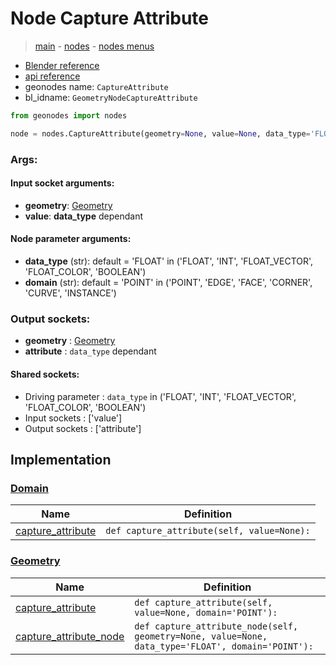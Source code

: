 # Node Capture Attribute

> [main](../structure.md) - [nodes](nodes.md) - [nodes menus](nodes_menus.md)

- [Blender reference](https://docs.blender.org/manual/en/latest/modeling/geometry_nodes/attribute/capture_attribute.html)
- [api reference](https://docs.blender.org/api/current/bpy.types.GeometryNodeCaptureAttribute.html)
- geonodes name: `CaptureAttribute`
- bl_idname: `GeometryNodeCaptureAttribute`

```python
from geonodes import nodes

node = nodes.CaptureAttribute(geometry=None, value=None, data_type='FLOAT', domain='POINT')
```

### Args:

#### Input socket arguments:

- **geometry**: [Geometry](Geometry.md)
- **value**: **data_type** dependant

#### Node parameter arguments:

- **data_type** (str): default = 'FLOAT' in ('FLOAT', 'INT', 'FLOAT_VECTOR', 'FLOAT_COLOR', 'BOOLEAN')
- **domain** (str): default = 'POINT' in ('POINT', 'EDGE', 'FACE', 'CORNER', 'CURVE', 'INSTANCE')

### Output sockets:

- **geometry** : [Geometry](Geometry.md)
- **attribute** : ``data_type`` dependant

#### Shared sockets:

- Driving parameter : ``data_type`` in ('FLOAT', 'INT', 'FLOAT_VECTOR', 'FLOAT_COLOR', 'BOOLEAN')
- Input sockets  : ['value']
- Output sockets : ['attribute']
## Implementation

### [Domain](Domain.md)

| Name | Definition |
|------|------------|
 | [capture_attribute](Domain.md#capture_attribute) | `def capture_attribute(self, value=None):` |

### [Geometry](Geometry.md)

| Name | Definition |
|------|------------|
 | [capture_attribute](Geometry.md#capture_attribute) | `def capture_attribute(self, value=None, domain='POINT'):` |
 | [capture_attribute_node](Geometry.md#capture_attribute_node) | `def capture_attribute_node(self, geometry=None, value=None, data_type='FLOAT', domain='POINT'):` |

